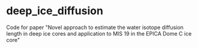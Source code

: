 # deep_ice_diffusion
Code for paper "Novel approach to estimate the water isotope diffusion length in deep ice cores and application to MIS 19 in the EPICA Dome C ice core"
